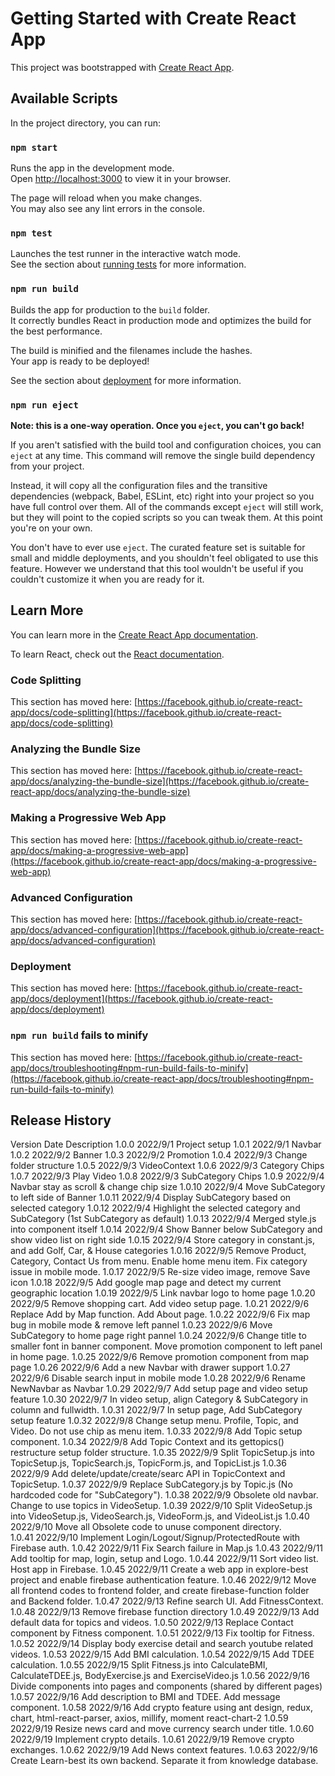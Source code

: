 # Getting Started with Create React App

This project was bootstrapped with [Create React App](https://github.com/facebook/create-react-app).

## Available Scripts

In the project directory, you can run:

### `npm start`

Runs the app in the development mode.\
Open [http://localhost:3000](http://localhost:3000) to view it in your browser.

The page will reload when you make changes.\
You may also see any lint errors in the console.

### `npm test`

Launches the test runner in the interactive watch mode.\
See the section about [running tests](https://facebook.github.io/create-react-app/docs/running-tests) for more information.

### `npm run build`

Builds the app for production to the `build` folder.\
It correctly bundles React in production mode and optimizes the build for the best performance.

The build is minified and the filenames include the hashes.\
Your app is ready to be deployed!

See the section about [deployment](https://facebook.github.io/create-react-app/docs/deployment) for more information.

### `npm run eject`

**Note: this is a one-way operation. Once you `eject`, you can't go back!**

If you aren't satisfied with the build tool and configuration choices, you can `eject` at any time. This command will remove the single build dependency from your project.

Instead, it will copy all the configuration files and the transitive dependencies (webpack, Babel, ESLint, etc) right into your project so you have full control over them. All of the commands except `eject` will still work, but they will point to the copied scripts so you can tweak them. At this point you're on your own.

You don't have to ever use `eject`. The curated feature set is suitable for small and middle deployments, and you shouldn't feel obligated to use this feature. However we understand that this tool wouldn't be useful if you couldn't customize it when you are ready for it.

## Learn More

You can learn more in the [Create React App documentation](https://facebook.github.io/create-react-app/docs/getting-started).

To learn React, check out the [React documentation](https://reactjs.org/).

### Code Splitting

This section has moved here: [https://facebook.github.io/create-react-app/docs/code-splitting](https://facebook.github.io/create-react-app/docs/code-splitting)

### Analyzing the Bundle Size

This section has moved here: [https://facebook.github.io/create-react-app/docs/analyzing-the-bundle-size](https://facebook.github.io/create-react-app/docs/analyzing-the-bundle-size)

### Making a Progressive Web App

This section has moved here: [https://facebook.github.io/create-react-app/docs/making-a-progressive-web-app](https://facebook.github.io/create-react-app/docs/making-a-progressive-web-app)

### Advanced Configuration

This section has moved here: [https://facebook.github.io/create-react-app/docs/advanced-configuration](https://facebook.github.io/create-react-app/docs/advanced-configuration)

### Deployment

This section has moved here: [https://facebook.github.io/create-react-app/docs/deployment](https://facebook.github.io/create-react-app/docs/deployment)

### `npm run build` fails to minify

This section has moved here: [https://facebook.github.io/create-react-app/docs/troubleshooting#npm-run-build-fails-to-minify](https://facebook.github.io/create-react-app/docs/troubleshooting#npm-run-build-fails-to-minify)


Release History
----------------------------------------------------------------------------------------------------------------------------
Version Date        Description
1.0.0   2022/9/1    Project setup
1.0.1   2022/9/1    Navbar
1.0.2   2022/9/2    Banner
1.0.3   2022/9/2    Promotion
1.0.4   2022/9/3    Change folder structure
1.0.5   2022/9/3    VideoContext
1.0.6   2022/9/3    Category Chips
1.0.7   2022/9/3    Play Video
1.0.8   2022/9/3    SubCategory Chips
1.0.9   2022/9/4    Navbar stay as scroll & change chip size
1.0.10  2022/9/4    Move SubCategory to left side of Banner
1.0.11  2022/9/4    Display SubCategory based on selected category
1.0.12  2022/9/4    Highlight the selected category and SubCategory (1st SubCategory as default)
1.0.13  2022/9/4    Merged style.js into component itself
1.0.14  2022/9/4    Show Banner below SubCategory and show video list on right side
1.0.15  2022/9/4    Store category in constant.js, and add Golf, Car, & House categories
1.0.16  2022/9/5    Remove Product, Category, Contact Us from menu. Enable home menu item. Fix category issue in mobile mode.
1.0.17  2022/9/5    Re-size video image, remove Save icon
1.0.18  2022/9/5    Add google map page and detect my current geographic location
1.0.19  2022/9/5    Link navbar logo to home page
1.0.20  2022/9/5    Remove shopping cart. Add video setup page.
1.0.21  2022/9/6    Replace Add by Map function. Add About page.
1.0.22  2022/9/6    Fix map bug in mobile mode & remove left pannel
1.0.23  2022/9/6    Move SubCategory to home page right pannel
1.0.24  2022/9/6    Change title to smaller font in banner component. Move promotion component to left panel in home page.
1.0.25  2022/9/6    Remove promotion component from map page
1.0.26  2022/9/6    Add a new Navbar with drawer support
1.0.27  2022/9/6    Disable search input in mobile mode
1.0.28  2022/9/6    Rename NewNavbar as Navbar
1.0.29  2022/9/7    Add setup page and video setup feature
1.0.30  2022/9/7    In video setup, align Category & SubCategory in column and fullwidth. 
1.0.31  2022/9/7    In setup page, Add SubCategory setup feature
1.0.32  2022/9/8    Change setup menu. Profile, Topic, and Video. Do not use chip as menu item.
1.0.33  2022/9/8    Add Topic setup component.
1.0.34  2022/9/8    Add Topic Context and its gettopics() restructure setup folder structure.
1.0.35  2022/9/9    Split TopicSetup.js into TopicSetup.js, TopicSearch.js, TopicForm.js, and TopicList.js
1.0.36  2022/9/9    Add delete/update/create/searc API in TopicContext and TopicSetup.
1.0.37  2022/9/9    Replace SubCategory.js by Topic.js (No hardcoded code for "SubCategory").
1.0.38  2022/9/9    Obsolete old navbar. Change to use topics in VideoSetup.
1.0.39  2022/9/10   Split VideoSetup.js into VideoSetup.js, VideoSearch.js, VideoForm.js, and VideoList.js 
1.0.40  2022/9/10   Move all Obsolete code to unuse component directory.  
1.0.41  2022/9/10   Implement Login/Logout/Signup/ProtectedRoute with Firebase auth.
1.0.42  2022/9/11   Fix Search failure in Map.js
1.0.43  2022/9/11   Add tooltip for map, login, setup and Logo.
1.0.44  2022/9/11   Sort video list. Host app in Firebase. 
1.0.45  2022/9/11   Create a web app in explore-best project and enable firebase authentication feature.
1.0.46  2022/9/12   Move all frontend codes to frontend folder, and create firebase-function folder and Backend folder.
1.0.47  2022/9/13   Refine search UI. Add FitnessContext.
1.0.48  2022/9/13   Remove firebase function directory
1.0.49  2022/9/13   Add default data for topics and videos.
1.0.50  2022/9/13   Replace Contact component by Fitness component.
1.0.51  2022/9/13   Fix tooltip for Fitness.
1.0.52  2022/9/14   Display body exercise detail and search youtube related videos.
1.0.53  2022/9/15   Add BMI calculation.
1.0.54  2022/9/15   Add TDEE calculation.
1.0.55  2022/9/15   Split Fitness.js into CalculateBMI, CalculateTDEE.js, BodyExercise.js and ExerciseVideo.js
1.0.56  2022/9/16   Divide components into pages and components (shared by different pages)
1.0.57  2022/9/16   Add description to BMI and TDEE. Add message component.
1.0.58  2022/9/16   Add crypto feature using ant design, redux, chart, html-react-parser, axios, millify, moment react-chart-2
1.0.59  2022/9/19   Resize news card and move currency search under title.
1.0.60  2022/9/19   Implement crypto details.
1.0.61  2022/9/19   Remove crypto exchanges.
1.0.62  2022/9/19   Add News context features.
1.0.63  2022/9/16   Create Learn-best its own backend. Separate it from knowledge database.